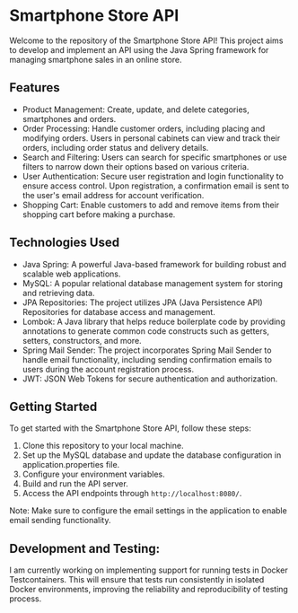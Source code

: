 # Smartphone Store API
Welcome to the repository of the Smartphone Store API! This project aims to develop and implement an API using the Java Spring framework for managing smartphone sales in an online store.

## Features
- Product Management: Create, update, and delete categories, smartphones and orders.
- Order Processing: Handle customer orders, including placing and modifying orders. Users in personal cabinets can view and track their orders, including order status and delivery details.
- Search and Filtering: Users can search for specific smartphones or use filters to narrow down their options based on various criteria.
- User Authentication: Secure user registration and login functionality to ensure access control. Upon registration, a confirmation email is sent to the user's email address for account verification.
- Shopping Cart: Enable customers to add and remove items from their shopping cart before making a purchase.

## Technologies Used
- Java Spring: A powerful Java-based framework for building robust and scalable web applications.
- MySQL: A popular relational database management system for storing and retrieving data.
- JPA Repositories: The project utilizes JPA (Java Persistence API) Repositories for database access and management.
- Lombok: A Java library that helps reduce boilerplate code by providing annotations to generate common code constructs such as getters, setters, constructors, and more.
- Spring Mail Sender: The project incorporates Spring Mail Sender to handle email functionality, including sending confirmation emails to users during the account registration process.
- JWT: JSON Web Tokens for secure authentication and authorization.

## Getting Started
To get started with the Smartphone Store API, follow these steps:

1. Clone this repository to your local machine.
2. Set up the MySQL database and update the database configuration in application.properties file.
3. Configure your environment variables.
4. Build and run the API server.
5. Access the API endpoints through `http://localhost:8080/`.

Note: Make sure to configure the email settings in the application to enable email sending functionality.

## Development and Testing:
I am currently working on implementing support for running tests in Docker Testcontainers. This will ensure that tests run consistently in isolated Docker environments, improving the reliability and reproducibility of testing process.
